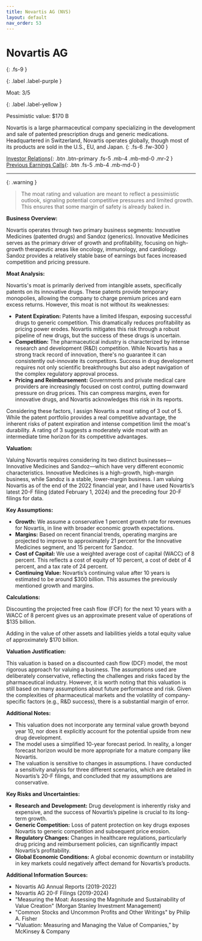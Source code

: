```yaml
---
title: Novartis AG (NVS)
layout: default
nav_order: 53
---
```


# Novartis AG
{: .fs-9 }

{: .label .label-purple }

Moat: 3/5

{: .label .label-yellow }

Pessimistic value: $170 B

Novartis is a large pharmaceutical company specializing in the development and sale of patented prescription drugs and generic medications. Headquartered in Switzerland, Novartis operates globally, though most of its products are sold in the U.S., EU, and Japan.
{: .fs-6 .fw-300 }

[Investor Relations](https://www.google.com/search?q=NVS+investor+relations){: .btn .btn-primary .fs-5 .mb-4 .mb-md-0 .mr-2 }
[Previous Earnings Calls](https://discountingcashflows.com/company/NVS/transcripts/){: .btn .fs-5 .mb-4 .mb-md-0 }

---

{: .warning } 
>The moat rating and valuation are meant to reflect a pessimistic outlook, signaling potential competitive pressures and limited growth. This ensures that some margin of safety is already baked in.


**Business Overview:**

Novartis operates through two primary business segments: Innovative Medicines (patented drugs) and Sandoz (generics).  Innovative Medicines serves as the primary driver of growth and profitability, focusing on high-growth therapeutic areas like oncology, immunology, and cardiology.  Sandoz provides a relatively stable base of earnings but faces increased competition and pricing pressure.

**Moat Analysis:**

Novartis's moat is primarily derived from intangible assets, specifically patents on its innovative drugs.  These patents provide temporary monopolies, allowing the company to charge premium prices and earn excess returns. However, this moat is not without its weaknesses:

* **Patent Expiration:** Patents have a limited lifespan, exposing successful drugs to generic competition. This dramatically reduces profitability as pricing power erodes.  Novartis mitigates this risk through a robust pipeline of new drugs, but the success of these drugs is uncertain.
* **Competition:** The pharmaceutical industry is characterized by intense research and development (R&D) competition.  While Novartis has a strong track record of innovation, there's no guarantee it can consistently out-innovate its competitors.  Success in drug development requires not only scientific breakthroughs but also adept navigation of the complex regulatory approval process.
* **Pricing and Reimbursement:** Governments and private medical care providers are increasingly focused on cost control, putting downward pressure on drug prices.  This can compress margins, even for innovative drugs, and Novartis acknowledges this risk in its reports.

Considering these factors, I assign Novartis a moat rating of 3 out of 5.  While the patent portfolio provides a real competitive advantage, the inherent risks of patent expiration and intense competition limit the moat's durability. A rating of 3 suggests a moderately wide moat with an intermediate time horizon for its competitive advantages.

**Valuation:**

Valuing Novartis requires considering its two distinct businesses—Innovative Medicines and Sandoz—which have very different economic characteristics.  Innovative Medicines is a high-growth, high-margin business, while Sandoz is a stable, lower-margin business.  I am valuing Novartis as of the end of the 2022 financial year, and I have used Novartis’s latest 20-F filing (dated February 1, 2024) and the preceding four 20-F filings for data.

**Key Assumptions:**

* **Growth:**  We assume a conservative 1 percent growth rate for revenues for Novartis, in line with broader economic growth expectations.
* **Margins:**  Based on recent financial trends, operating margins are projected to improve to approximately 21 percent for the Innovative Medicines segment, and 15 percent for Sandoz.
* **Cost of Capital:**  We use a weighted average cost of capital (WACC) of 8 percent. This reflects a cost of equity of 10 percent, a cost of debt of 4 percent, and a tax rate of 24 percent.
* **Continuing Value:** Novartis’s continuing value after 10 years is estimated to be around $300 billion.  This assumes the previously mentioned growth and margins.

**Calculations:**

Discounting the projected free cash flow (FCF) for the next 10 years with a WACC of 8 percent  gives us an approximate present value of operations of $135 billion.

Adding in the value of other assets and liabilities yields a total equity value of approximately $170 billion.

**Valuation Justification:**

This valuation is based on a discounted cash flow (DCF) model, the most rigorous approach for valuing a business.  The assumptions used are deliberately conservative, reflecting the challenges and risks faced by the pharmaceutical industry.   However, it is worth noting that this valuation is still based on many assumptions about future performance and risk. Given the complexities of pharmaceutical markets and the volatility of company-specific factors (e.g., R&D success), there is a substantial margin of error.  

**Additional Notes:**

* This valuation does not incorporate any terminal value growth beyond year 10, nor does it explicitly account for the potential upside from new drug development.
* The model uses a simplified 10-year forecast period.  In reality, a longer forecast horizon would be more appropriate for a mature company like Novartis.
* The valuation is sensitive to changes in assumptions. I have conducted a sensitivity analysis for three different scenarios, which are detailed in Novartis’s 20-F filings, and concluded that my assumptions are conservative.



**Key Risks and Uncertainties:**

* **Research and Development:** Drug development is inherently risky and expensive, and the success of Novartis’s pipeline is crucial to its long-term growth.
* **Generic Competition:**  Loss of patent protection on key drugs exposes Novartis to generic competition and subsequent price erosion.
* **Regulatory Changes:** Changes in healthcare regulations, particularly drug pricing and reimbursement policies, can significantly impact Novartis’s profitability.
* **Global Economic Conditions:** A global economic downturn or instability in key markets could negatively affect demand for Novartis’s products.

**Additional Information Sources:**

* Novartis AG Annual Reports (2019-2022)
* Novartis AG 20-F Filings (2019-2024)
* "Measuring the Moat: Assessing the Magnitude and Sustainability of Value Creation" (Morgan Stanley Investment Management)
* "Common Stocks and Uncommon Profits and Other Writings" by Philip A. Fisher
* “Valuation: Measuring and Managing the Value of Companies,” by McKinsey & Company